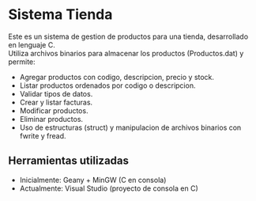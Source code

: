 # Sistema Tienda

Este es un sistema de gestion de productos para una tienda, desarrollado en lenguaje C.  
Utiliza archivos binarios para almacenar los productos (Productos.dat) y permite:

- Agregar productos con codigo, descripcion, precio y stock.
- Listar productos ordenados por codigo o descripcion.
- Validar tipos de datos.
- Crear y listar facturas.
- Modificar productos.
- Eliminar productos.
- Uso de estructuras (struct) y manipulacion de archivos binarios con fwrite y fread.

## Herramientas utilizadas

- Inicialmente: Geany + MinGW (C en consola)
- Actualmente: Visual Studio (proyecto de consola en C)

 

